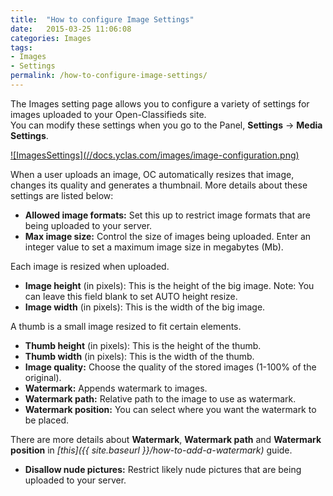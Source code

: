 ```yaml
---
title:  "How to configure Image Settings"
date:   2015-03-25 11:06:08
categories: Images
tags: 
- Images
- Settings
permalink: /how-to-configure-image-settings/
---
```

The Images setting page allows you to configure a variety of settings for images uploaded to your Open-Classifieds site. <br>
You can modify these settings when you go to the Panel, **Settings** -> **Media Settings**. 

<a href="//docs.yclas.com/images/image-configuration.png" class="thumbnail gallery-item" data-gallery>
![ImagesSettings](//docs.yclas.com/images/image-configuration.png) 
</a>

When a user uploads an image, OC automatically resizes that image, changes its quality and generates a thumbnail. More details about these settings are listed below: 

+ **Allowed image formats:** Set this up to restrict image formats that are being uploaded to your server.
+ **Max image size:** Control the size of images being uploaded. Enter an integer value to set a maximum image size in megabytes (Mb).

Each image is resized when uploaded. 

+ **Image height** (in pixels): This is the height of the big image. Note: You can leave this field blank to set AUTO height resize.
+ **Image width** (in pixels): This is the width of the big image.

A thumb is a small image resized to fit certain elements. 

+ **Thumb height** (in pixels): This is the height of the thumb.
+ **Thumb width** (in pixels): This is the width of the thumb.
+ **Image quality:** Choose the quality of the stored images (1-100% of the original).
+ **Watermark:** Appends watermark to images.
+ **Watermark path:** Relative path to the image to use as watermark.
+ **Watermark position:** You can select where you want the watermark to be placed. 

There are more details about **Watermark**, **Watermark path** and **Watermark position** in _[this]({{ site.baseurl }}/how-to-add-a-watermark)_ guide. 

+ **Disallow nude pictures:** Restrict likely nude pictures that are being uploaded to your server.

